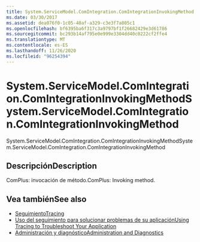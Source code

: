 ```yaml
---
title: System.ServiceModel.ComIntegration.ComIntegrationInvokingMethod
ms.date: 03/30/2017
ms.assetid: dea076f0-1c05-40af-a329-c3e3f7a805c1
ms.openlocfilehash: bf6395ba6f317c3a9797bf1f26682429e3d61786
ms.sourcegitcommit: bc293b14af795e0e999e3304dd40c0222cf2ffe4
ms.translationtype: MT
ms.contentlocale: es-ES
ms.lasthandoff: 11/26/2020
ms.locfileid: "96254394"
---
```

# <a name="systemservicemodelcomintegrationcomintegrationinvokingmethod"></a><span data-ttu-id="b52b4-102">System.ServiceModel.ComIntegration.ComIntegrationInvokingMethod</span><span class="sxs-lookup"><span data-stu-id="b52b4-102">System.ServiceModel.ComIntegration.ComIntegrationInvokingMethod</span></span>

<span data-ttu-id="b52b4-103">System.ServiceModel.ComIntegration.ComIntegrationInvokingMethod</span><span class="sxs-lookup"><span data-stu-id="b52b4-103">System.ServiceModel.ComIntegration.ComIntegrationInvokingMethod</span></span>  
  
## <a name="description"></a><span data-ttu-id="b52b4-104">Descripción</span><span class="sxs-lookup"><span data-stu-id="b52b4-104">Description</span></span>  

 <span data-ttu-id="b52b4-105">ComPlus: invocación de método.</span><span class="sxs-lookup"><span data-stu-id="b52b4-105">ComPlus: Invoking method.</span></span>  
  
## <a name="see-also"></a><span data-ttu-id="b52b4-106">Vea también</span><span class="sxs-lookup"><span data-stu-id="b52b4-106">See also</span></span>

- [<span data-ttu-id="b52b4-107">Seguimiento</span><span class="sxs-lookup"><span data-stu-id="b52b4-107">Tracing</span></span>](index.md)
- [<span data-ttu-id="b52b4-108">Uso del seguimiento para solucionar problemas de su aplicación</span><span class="sxs-lookup"><span data-stu-id="b52b4-108">Using Tracing to Troubleshoot Your Application</span></span>](using-tracing-to-troubleshoot-your-application.md)
- [<span data-ttu-id="b52b4-109">Administración y diagnóstico</span><span class="sxs-lookup"><span data-stu-id="b52b4-109">Administration and Diagnostics</span></span>](../index.md)
